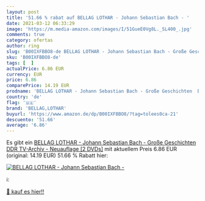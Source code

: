 ```yaml
---
layout: post
title: '51.66 % rabat auf BELLAG LOTHAR - Johann Sebastian Bach - '
date: 2021-03-12 06:33:29
image: 'https://m.media-amazon.com/images/I/51GueE0Vg8L._SL400_.jpg'
comments: true
category: ofertas
author: ring
slug: 'B00IXFBBO8-de BELLAG LOTHAR - Johann Sebastian Bach - Große Geschichten...'
sku: 'B00IXFBBO8-de'
tags: [  ]
actualPrice: 6.86 EUR
currency: EUR
price: 6.86
comparePrice: 14.19 EUR
prodname: 'BELLAG LOTHAR - Johann Sebastian Bach - Große Geschichten  DDR TV-Archiv  - Neuauflage [2 DVDs]'
country: 'de'
flag: '🇩🇪'
brand: 'BELLAG,LOTHAR'
buyurl: 'https://www.amazon.de/dp/B00IXFBBO8/?tag=tolees0ca-21'
descuento: '51.66'
average: '6.86'
---
```


Es gibt ein [BELLAG LOTHAR - Johann Sebastian Bach - Große Geschichten  DDR TV-Archiv  - Neuauflage [2 DVDs]](https://www.amazon.de/dp/B00IXFBBO8/?tag=tolees0ca-21) mit aktuellem Preis 6.86 EUR (original: 14.19 EUR) 51.66 % Rabatt hier:

[![BELLAG LOTHAR - Johann Sebastian Bach - ](https://m.media-amazon.com/images/I/51GueE0Vg8L._SL400_.jpg)](https://www.amazon.de/dp/B00IXFBBO8/?tag=tolees0ca-21)

ℹ️:


[🛒 kauf es hier!!](https://www.amazon.de/dp/B00IXFBBO8/?tag=tolees0ca-21)
